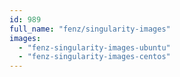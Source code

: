 ```yaml
---
id: 989
full_name: "fenz/singularity-images"
images: 
  - "fenz-singularity-images-ubuntu"
  - "fenz-singularity-images-centos"
---
```

